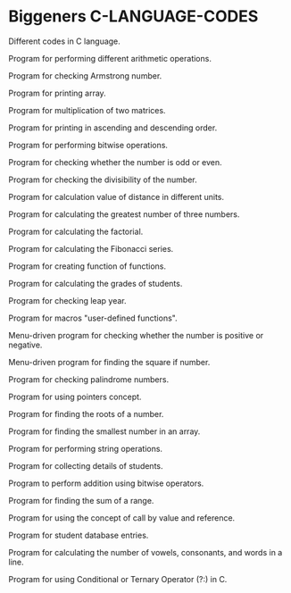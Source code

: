 # Biggeners C-LANGUAGE-CODES

Different codes in C language.

Program for performing different arithmetic operations.

Program for checking Armstrong number.

Program for printing array.

Program for multiplication of two matrices.

Program for printing in ascending and descending order.

Program for performing bitwise operations.

Program for checking whether the number is odd or even.

Program for checking the divisibility of the number.

Program for calculation value of distance in different units.

Program for calculating the greatest number of three numbers.

Program for calculating the factorial.

Program for calculating the Fibonacci series.

Program for creating function of functions.

Program for calculating the grades of students.

Program for checking leap year.

Program for macros "user-defined functions".

Menu-driven program for checking whether the number is positive or negative.

Menu-driven program for finding the square if number.

Program for checking palindrome numbers.

Program for using pointers concept.

Program for finding the roots of a number.

Program for finding the smallest number in an array.

Program for performing string operations.

Program for collecting details of students.

Program to perform addition using bitwise operators.

Program for finding the sum of a range.

Program for using the concept of call by value and reference.

Program for student database entries.

Program for calculating the number of vowels, consonants, and words in a line.

Program for using Conditional or Ternary Operator (?:) in C.

